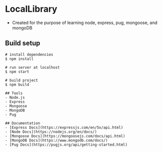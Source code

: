 # LocalLibrary
- Created for the purpose of learning node, express, pug, mongoose, and mongoDB
## Build setup
```
# install dependencies
$ npm install 

# run server at localhost
$ npm start

# build project
$ npm build

## Tools
- Node.js
- Express
- Mongoose
- MongoDB
- Pug

## Documentation
- [Express Docs](https://expressjs.com/en/5x/api.html)
- [Node Docs](https://nodejs.org/en/docs/)
- [Mongoose Docs](https://mongoosejs.com/docs/api.html)
- [MongoDB Docs](https://www.mongodb.com/docs/)
- [Pug Docs](https://pugjs.org/api/getting-started.html)
